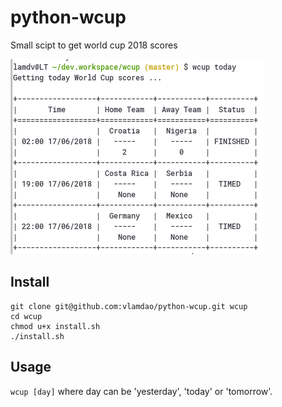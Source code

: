 # python-wcup
Small scipt to get world cup 2018 scores

![](images/preview.png?raw=true)
## Install
```
git clone git@github.com:vlamdao/python-wcup.git wcup
cd wcup
chmod u+x install.sh
./install.sh
```

## Usage
`wcup [day]` where day can be 'yesterday', 'today' or 'tomorrow'.
